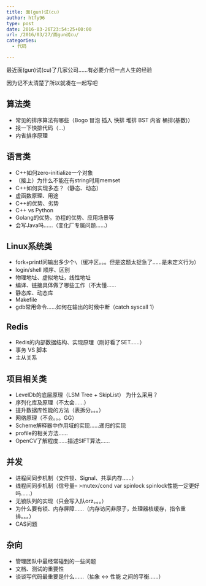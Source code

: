 ```yaml
---
title: 面(gun)试(cu)
author: htfy96
type: post
date: 2016-03-26T23:54:25+00:00
url: /2016/03/27/面gun试cu/
categories:
  - 代码

---
```

最近面(gun)试(cu)了几家公司……有必要介绍一点人生的经验

因为记不太清楚了所以就凑在一起写吧

## 算法类

  * 常见的排序算法有哪些（Bogo 冒泡 插入 快排 堆排 BST 内省 桶排(基数)）
  * 报一下快排代码（&#8230;）
  * 内省排序原理

## 语言类

  * C++如何zero-initialize一个对象
  * （接上）为什么不能在有string时用memset
  * C++如何实现多态？（静态、动态）
  * 虚函数原理、用途
  * C++的优势、劣势
  * C++ vs Python
  * Golang的优势。协程的优势、应用场景等
  * 会写Java吗……（变化厂专属问题……）

## Linux系统类

  * fork+printf问输出多少个`\`（缓冲区。。。但是这题太捉急了……是未定义行为）
  * login/shell 顺序、区别
  * 物理地址、虚拟地址，线性地址
  * 编译、链接具体做了哪些工作（不太懂……
  * 静态库、动态库
  * Makefile
  * gdb常用命令……如何在输出的时候中断（catch syscall 1）

## Redis

  * Redis的内部数据结构、实现原理（刚好看了SET……）
  * 事务 VS 脚本
  * 主从关系

## 项目相关类

  * LevelDb的底层原理（LSM Tree + SkipList） 为什么采用？
  * 序列化库及原理（不太会……）
  * 提升数据库性能的方法（表拆分。。。）
  * 网络原理（不会。。。GG）
  * Scheme解释器中作用域的实现……递归的实现
  * profile的相关方法……
  * OpenCV了解程度……描述SIFT算法……

## 并发

  * 进程间同步机制（文件锁、Signal、共享内存……）
  * 线程间同步机制（信号量&#8211; >mutex/cond var spinlock spinlock性能一定更好吗……）
  * 无锁队列的实现（只会写入队orz。。。）
  * 为什么要有锁、内存屏障……（内存访问非原子，处理器核缓存，指令重排。。。）
  * CAS问题

## 杂向

  * 管理团队中最经常碰到的一些问题
  * 文档、测试的重要性
  * 谈谈写代码最重要是什么……（抽象 <-> 性能 之间的平衡……）